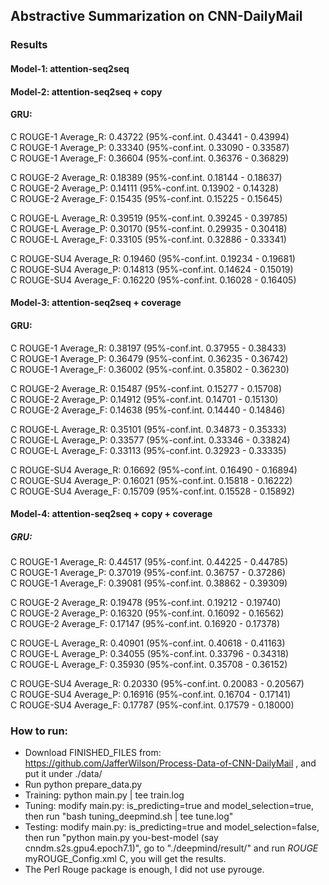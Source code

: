 ## Abstractive Summarization on CNN-DailyMail

### Results
#### Model-1: attention-seq2seq

#### Model-2: attention-seq2seq + copy
#### GRU:
C ROUGE-1 Average_R: 0.43722 (95%-conf.int. 0.43441 - 0.43994)</br>
C ROUGE-1 Average_P: 0.33340 (95%-conf.int. 0.33090 - 0.33587)</br>
C ROUGE-1 Average_F: 0.36604 (95%-conf.int. 0.36376 - 0.36829)</br>

C ROUGE-2 Average_R: 0.18389 (95%-conf.int. 0.18144 - 0.18637)</br>
C ROUGE-2 Average_P: 0.14111 (95%-conf.int. 0.13902 - 0.14328)</br>
C ROUGE-2 Average_F: 0.15435 (95%-conf.int. 0.15225 - 0.15645)</br>

C ROUGE-L Average_R: 0.39519 (95%-conf.int. 0.39245 - 0.39785)</br>
C ROUGE-L Average_P: 0.30170 (95%-conf.int. 0.29935 - 0.30418)</br>
C ROUGE-L Average_F: 0.33105 (95%-conf.int. 0.32886 - 0.33341)</br>

C ROUGE-SU4 Average_R: 0.19460 (95%-conf.int. 0.19234 - 0.19681)</br>
C ROUGE-SU4 Average_P: 0.14813 (95%-conf.int. 0.14624 - 0.15019)</br>
C ROUGE-SU4 Average_F: 0.16220 (95%-conf.int. 0.16028 - 0.16405)</br>

#### Model-3: attention-seq2seq + coverage

#### GRU:
C ROUGE-1 Average_R: 0.38197 (95%-conf.int. 0.37955 - 0.38433)</br>
C ROUGE-1 Average_P: 0.36479 (95%-conf.int. 0.36235 - 0.36742)</br>
C ROUGE-1 Average_F: 0.36002 (95%-conf.int. 0.35802 - 0.36230)</br>

C ROUGE-2 Average_R: 0.15487 (95%-conf.int. 0.15277 - 0.15708)</br>
C ROUGE-2 Average_P: 0.14912 (95%-conf.int. 0.14701 - 0.15130)</br>
C ROUGE-2 Average_F: 0.14638 (95%-conf.int. 0.14440 - 0.14846)</br>

C ROUGE-L Average_R: 0.35101 (95%-conf.int. 0.34873 - 0.35333)</br>
C ROUGE-L Average_P: 0.33577 (95%-conf.int. 0.33346 - 0.33824)</br>
C ROUGE-L Average_F: 0.33113 (95%-conf.int. 0.32923 - 0.33335)</br>

C ROUGE-SU4 Average_R: 0.16692 (95%-conf.int. 0.16490 - 0.16894)</br>
C ROUGE-SU4 Average_P: 0.16021 (95%-conf.int. 0.15818 - 0.16222)</br>
C ROUGE-SU4 Average_F: 0.15709 (95%-conf.int. 0.15528 - 0.15892)</br>

#### Model-4: attention-seq2seq + copy + coverage
##### GRU:
C ROUGE-1 Average_R: 0.44517 (95%-conf.int. 0.44225 - 0.44785)</br>
C ROUGE-1 Average_P: 0.37019 (95%-conf.int. 0.36757 - 0.37286)</br>
C ROUGE-1 Average_F: 0.39081 (95%-conf.int. 0.38862 - 0.39309)</br>

C ROUGE-2 Average_R: 0.19478 (95%-conf.int. 0.19212 - 0.19740)</br>
C ROUGE-2 Average_P: 0.16320 (95%-conf.int. 0.16092 - 0.16562)</br>
C ROUGE-2 Average_F: 0.17147 (95%-conf.int. 0.16920 - 0.17378)</br>

C ROUGE-L Average_R: 0.40901 (95%-conf.int. 0.40618 - 0.41163)</br>
C ROUGE-L Average_P: 0.34055 (95%-conf.int. 0.33796 - 0.34318)</br>
C ROUGE-L Average_F: 0.35930 (95%-conf.int. 0.35708 - 0.36152)</br>

C ROUGE-SU4 Average_R: 0.20330 (95%-conf.int. 0.20083 - 0.20567)</br>
C ROUGE-SU4 Average_P: 0.16916 (95%-conf.int. 0.16704 - 0.17141)</br>
C ROUGE-SU4 Average_F: 0.17787 (95%-conf.int. 0.17579 - 0.18000)</br>


### How to run:
- Download FINISHED_FILES from: https://github.com/JafferWilson/Process-Data-of-CNN-DailyMail , and put it under ./data/
- Run python prepare_data.py
- Training: python main.py | tee train.log
- Tuning: modify main.py: is_predicting=true and model_selection=true, then run "bash tuning_deepmind.sh | tee tune.log"
- Testing: modify main.py: is_predicting=true and model_selection=false, then run "python main.py you-best-model (say cnndm.s2s.gpu4.epoch7.1)", go to "./deepmind/result/" and run  $ROUGE$ myROUGE_Config.xml C, you will get the results.
- The Perl Rouge package is enough, I did not use pyrouge.
